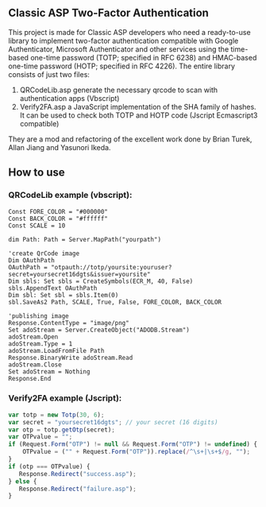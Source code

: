 ## **Classic ASP Two-Factor Authentication**

This project is made for Classic ASP developers who need a ready-to-use library to implement two-factor authentication compatible with Google Authenticator, Microsoft Authenticator and other services using the time-based one-time password (TOTP; specified in RFC 6238) and HMAC-based one-time password (HOTP; specified in RFC 4226).
The entire library consists of just two files:

1. QRCodeLib.asp generate the necessary qrcode to scan with authentication apps (Vbscript)
2. Verify2FA.asp a JavaScript implementation of the SHA family of hashes. It can be used to check both TOTP and HOTP code (Jscript Ecmascript3 compatible)

They are a mod and refactoring of the excellent work done by Brian Turek, Allan Jiang and Yasunori Ikeda.

## How to use

### QRCodeLib example (vbscript):
```vbscript
Const FORE_COLOR = "#000000"
Const BACK_COLOR = "#ffffff"
Const SCALE = 10

dim Path: Path = Server.MapPath("yourpath")

'create QrCode image
Dim OAuthPath
OAuthPath = "otpauth://totp/yoursite:youruser?secret=yoursecret16dgts&issuer=yoursite"
Dim sbls: Set sbls = CreateSymbols(ECR_M, 40, False)
sbls.AppendText OAuthPath
Dim sbl: Set sbl = sbls.Item(0)
sbl.SaveAs2 Path, SCALE, True, False, FORE_COLOR, BACK_COLOR 

'publishing image
Response.ContentType = "image/png"
Set adoStream = Server.CreateObject("ADODB.Stream") 
adoStream.Open
adoStream.Type = 1
adoStream.LoadFromFile Path
Response.BinaryWrite adoStream.Read 
adoStream.Close
Set adoStream = Nothing
Response.End
```
### Verify2FA example (Jscript):
```javascript
var totp = new Totp(30, 6);
var secret = "yoursecret16dgts"; // your secret (16 digits)
var otp = totp.getOtp(secret); 
var OTPvalue = "";
if (Request.Form("OTP") != null && Request.Form("OTP") != undefined) {
    OTPvalue = ("" + Request.Form("OTP")).replace(/^\s+|\s+$/g, ""); 
}
if (otp === OTPvalue) {
   Response.Redirect("success.asp");
} else {
   Response.Redirect("failure.asp");
}
```
